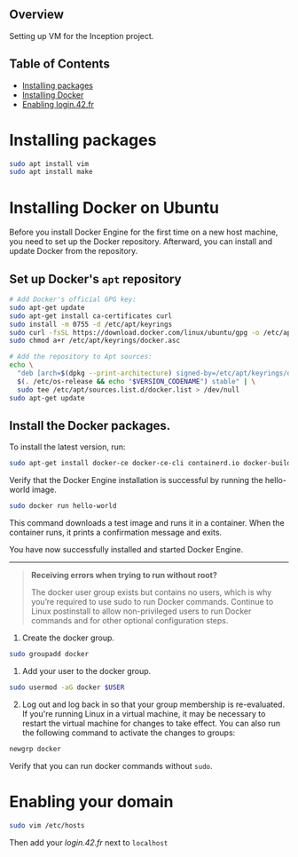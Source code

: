 ## Overview
Setting up VM for the Inception project.

## Table of Contents
- [Installing packages](#Installing-packages)
- [Installing Docker](#Installing-Docker-on-Ubuntu)
- [Enabling login.42.fr](#Enabling-your-domain)

# Installing packages
```bash
sudo apt install vim
sudo apt install make
```

# Installing Docker on Ubuntu
Before you install Docker Engine for the first time on a new host machine, you need to set up the Docker repository.
Afterward, you can install and update Docker from the repository.

## Set up Docker's `apt` repository

```bash
# Add Docker's official GPG key:
sudo apt-get update
sudo apt-get install ca-certificates curl
sudo install -m 0755 -d /etc/apt/keyrings
sudo curl -fsSL https://download.docker.com/linux/ubuntu/gpg -o /etc/apt/keyrings/docker.asc
sudo chmod a+r /etc/apt/keyrings/docker.asc

# Add the repository to Apt sources:
echo \
  "deb [arch=$(dpkg --print-architecture) signed-by=/etc/apt/keyrings/docker.asc] https://download.docker.com/linux/ubuntu \
  $(. /etc/os-release && echo "$VERSION_CODENAME") stable" | \
  sudo tee /etc/apt/sources.list.d/docker.list > /dev/null
sudo apt-get update
```

## Install the Docker packages.

To install the latest version, run:
```bash
sudo apt-get install docker-ce docker-ce-cli containerd.io docker-buildx-plugin docker-compose-plugin
```
Verify that the Docker Engine installation is successful by running the hello-world image.
```bash
sudo docker run hello-world
```
This command downloads a test image and runs it in a container. When the container runs, it prints a confirmation message and exits.

You have now successfully installed and started Docker Engine.

---

> **Receiving errors when trying to run without root?**
>
> The docker user group exists but contains no users, which is why you’re required to use sudo to run Docker commands. Continue to Linux postinstall to allow non-privileged users to run Docker commands and for other optional configuration steps.

1. Create the docker group.
```bash
sudo groupadd docker
```
1. Add your user to the docker group.
```bash
sudo usermod -aG docker $USER
```
2. Log out and log back in so that your group membership is re-evaluated.
If you're running Linux in a virtual machine, it may be necessary to restart the virtual machine for changes to take effect.
You can also run the following command to activate the changes to groups:
```bash
newgrp docker
```
Verify that you can run docker commands without `sudo`.

# Enabling your domain
```bash
sudo vim /etc/hosts
```

Then add your *login.42.fr* next to `localhost`

